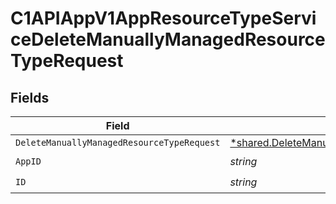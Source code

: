 # C1APIAppV1AppResourceTypeServiceDeleteManuallyManagedResourceTypeRequest


## Fields

| Field                                                                                                                      | Type                                                                                                                       | Required                                                                                                                   | Description                                                                                                                |
| -------------------------------------------------------------------------------------------------------------------------- | -------------------------------------------------------------------------------------------------------------------------- | -------------------------------------------------------------------------------------------------------------------------- | -------------------------------------------------------------------------------------------------------------------------- |
| `DeleteManuallyManagedResourceTypeRequest`                                                                                 | [*shared.DeleteManuallyManagedResourceTypeRequest](../../../pkg/models/shared/deletemanuallymanagedresourcetyperequest.md) | :heavy_minus_sign:                                                                                                         | N/A                                                                                                                        |
| `AppID`                                                                                                                    | *string*                                                                                                                   | :heavy_check_mark:                                                                                                         | N/A                                                                                                                        |
| `ID`                                                                                                                       | *string*                                                                                                                   | :heavy_check_mark:                                                                                                         | N/A                                                                                                                        |
